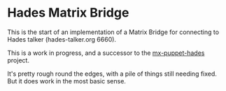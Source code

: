 # Hades Matrix Bridge

This is the start of an implementation of a Matrix Bridge for connecting to Hades talker (hades-talker.org 6660).  

This is a work in progress, and a successor to the [mx-puppet-hades](hhttps://github.com/neilsb/mx-puppet-hades) project.

It's pretty rough round the edges, with a pile of things still needing fixed.  But it does work in the most basic sense.
